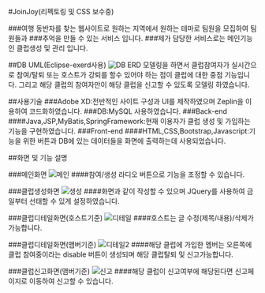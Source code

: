 #JoinJoy(리펙토링 및 CSS 보수중)

###여행 동반자를 찾는 웹사이트로 원하는 지역에서 원하는 테마로 팀원을 모집하여 팀원들과
###추억을 만들 수 있는 서비스 입니다.
###제가 담당한 서비스로는 메인기능인 클럽생성 및 관리 입니다.

##DB UML(Eclipse-exerd사용)
![DB](/Users/osk2090/Desktop/팀프로젝트.png)
ERD 모델링을 하면서 클럽참여자가 실시간으로 참여/탈퇴 또는 호스트가 강퇴를 할수 있어야 하는 점이 클럽에 대한 중점 기능입니다.
그리고 해당 클럽의 참여자만이 해당 클럽을 신고할 수 있도록 모델링 하였습니다.

##사용기술
###Adobe XD:전반적인 사이트 구성과 UI를 제작하였으며 Zeplin을 이용하여 코드화하였습니다.
###DB:MySQL 사용하였습니다.
###Back-end
####Java,JSP,MyBatis,SpringFramework:현재 이용자가 클럽 생성 및 가입하는 기능을 구현하였습니다.
###Front-end
####HTML,CSS,Bootstrap,Javascript:기능을 위한 버튼과 DB에 있는 데이터들을 화면에 출력하는데 사용되었습니다.

##화면 및 기능 설명

###메인화면
![메인](/Users/osk2090/Desktop/메인.JPG)
####참여/생성 라디오 버튼으로 기능을 조정할 수 있습니다.

###클럽생성화면
![생성](/Users/osk2090/Desktop/생성.JPG)
####화면과 같이 작성할 수 있으며 JQuery를 사용하여 금일부터 선태할 수 있게 설정하였습니다.

###클럽디테일화면(호스트기준)
![디테일](/Users/osk2090/Desktop/디테일.JPG)
####호스트는 글 수정(제목/내용)/삭제가 가능합니다.

###클럽디테일화면(맴버기준)
![디테일2](/Users/osk2090/Desktop/디테일2.JPG)
####해당 클럽에 가입한 멤버는 오른쪽에 클럽 참여중이라는 disable 버튼이 생성되며 해당 클럽탈퇴 및 신고가능합니다.

###클럽신고화면(맴버기준)
![신고](/Users/osk2090/Desktop/신고.jpeg)
####해당 클럽이 신고여부에 해당된다면 신고페이지로 이동하여 신고할 수 있습니다.
